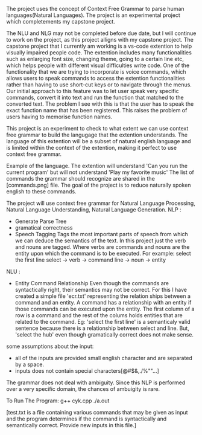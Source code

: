 The project uses the concept of Context Free Grammar to parse human languages(Natural Languages).
The project is an experimental project which completements my capstone project.

The NLU and NLG may not be completed before due date, but I will continue to work on the project, as this project alligns with my capstone project. 
The capstone project that I currently am working is a vs-code extention to help visually impaired people code. The extention includes many functionalities such as enlarging font size, changing theme, going to a certain line etc, which helps people with different visual difficulties write code. 
One of the functionality that we are trying to incorporate is voice commands, which allows users to speak commands to access the extention functionalities rather than having to use short-cut keys or to navigate through the menus. 
Our initial approach to this feature was to let user speak very specific commands, convert it into text and run the function that matched to the converted text. 
The problem I see with this is that the user has to speak the exact function name that has been registered. This raises the problem of users having to memorise function names. 

This project is an experiment to check to what extent we can use context free grammar to build the langugage that the extention understands. The language of this extention will be a subset of natural english language and is limited within the context of the extention, making it perfect to use context free grammar.

Example of the language.
The extention will understand 'Can you run the current program' but will not understand 'Play my favorite music'
The list of commands the grammar should recognize are shared in the [commands.png] file.
The goal of the project is to reduce naturally spoken english to these commands.


The project will use context free grammar for Natural Language Processing, Natural Language Understanding, Natural Language Generation. 
NLP : 
- Generate Parse Tree
- gramatical correctness 
- Speech Tagging 
  Tags the most important parts of speech from which we can deduce the semantics of the text. 
  In this project just the verb and nouns are tagged. Where verbs are commands and nouns are the entity upon which the command is to be executed.
  For example: select the first line
               select -> verb -> command
               line -> noun -> entity

NLU :
- Entity Command Relationship
  Even though the commands are syntactically right, their semantics may not be correct. For this I have created a simple file 'ecr.txt' 
  representing the relation ships between a command and an entity. A command has a relationship with an entity if those commands can be 
  executed upon the entity. The first column of a row is a command and the rest of the colums holds entities that are related to the command.
  Eg: 'select the first line' is a semanticaly valid sentence because there is a relationship between select and line.
  But, 'select the hub' even though gramatically correct does not make sense. 



some assumptions about the input:
- all of the inputs are provided small english character and are separated by a space.
- inputs does not contain special characters[@#$&,./%""...]

The grammar does not deal with ambiguity. Since this NLP is performed over a very specific domain, the chances of ambuigity is rare. 

To Run The Program:
g++ cyk.cpp
./a.out

[test.txt is a file containing various commands that may be given as input and the program determines if the command is syntactically and semantically correct. Provide new inputs in this file.]